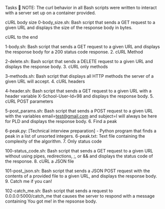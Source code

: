 Tasks 📃 NOTE: The curl behavior in all Bash scripts were written to interact with a server set up on a container provided.

cURL body size 0-body_size.sh: Bash script that sends a GET request to a given URL and displays the size of the response body in bytes.

cURL to the end

1-body.sh: Bash script that sends a GET request to a given URL and displays the response body for a 200 status code response. 2. cURL Method

2-delete.sh: Bash script that sends a DELETE request to a given URL and displays the response body. 3. cURL only methods

3-methods.sh: Bash script that displays all HTTP methods the server of a given URL will accept. 4. cURL headers

4-header.sh: Bash script that sends a GET request to a given URL with a header variable X-School-User-Id=98 and displays the response body. 5. cURL POST parameters

5-post_params.sh: Bash script that sends a POST request to a given URL with the variables email=test@gmail.com and subject=I will always be here for PLD and displays the response body. 6. Find a peak

6-peak.py: [Technical interview preparation] - Python program that finds a peak in a list of unsorted integers. 6-peak.txt: Text file containing the complexity of the algorithm. 7. Only status code

100-status_code.sh: Bash script that sends a GET request to a given URL without using pipes, redirections, ;, or && and displays the status code of the response. 8. cURL a JSON file

101-post_json.sh: Bash script that sends a JSON POST request with the contents of a provided file to a given URL, and displays the response body. 9. Catch me if you can!

102-catch_me.sh: Bash script that sends a request to 0.0.0.0:5000/catch_me that causes the server to respond with a message containing You got me! in the repsonse body.

